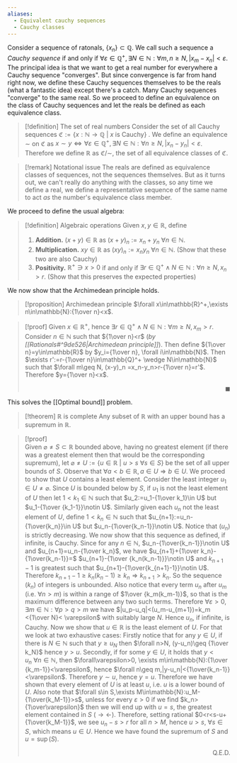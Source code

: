 ```yaml
---
aliases:
  - Equivalent cauchy sequences
  - Cauchy classes
---
```

Consider a sequence of ratonals, $\{x_n\}\subset\mathbb{Q}$. We call such a sequence a *Cauchy sequence* if and only if $\forall\varepsilon\in\mathbb{Q}^+,\exists N\in\mathbb{N}:\forall m,n\geq N, |x_m-x_n|<\varepsilon$. The principal idea is that we want to get a real number for everywhere a Cauchy sequence "converges". But since convergence is far from hand right now, we define these Cauchy sequences themselves to be the reals (what a fantastic idea) except there's a catch. Many Cauchy sequences "converge" to the same real. So we proceed to define an equivalence on the class of Cauchy sequences and let the reals be defined as each equivalence class.

>[!definition] The set of real numbers
> Consider the set of all Cauchy sequences $\mathfrak{C}:=\{x:\mathbb{N}\to\mathbb{Q}\ | \ x \ \text{is Cauchy}\}$ . We define an equivalence $\sim$ on $\mathfrak{C}$ as $x\sim y \Leftrightarrow \forall\varepsilon\in\mathbb{Q}^+,\exists N\in\mathbb{N}:\forall n\geq N, |x_n-y_n|<\varepsilon$. Therefore we define $\mathbb{R}$ as $\mathfrak{C}/\sim$, the set of all equivalence classes of $\mathfrak{C}$. 

>[!remark] Notational issue
> The reals are defined as equivalence classes of sequences, not the sequences themselves. But as it turns out, we can't really do anything with the classes, so any time we define a real, we define a representative sequence of the same name to act *as* the number's equivalence class member.

We proceed to define the usual algebra: 
>[!definition] 
>Algebraic operations
>Given $x,y\in\mathbb{R}$, define
>1. **Addition.** $(x+y)\in\mathbb{R}$ as $(x+y)_n:=x_n+y_n \ \forall n\in\mathbb{N}$. 
>2. **Multiplication.** $xy\in\mathbb{R}$ as $(xy)_n:=x_ny_n \ \forall n\in\mathbb{N}$. (Show that these two are also Cauchy)
>3. **Positivity.** $\mathbb{R}^+\ni x>0$ if and only if $\exists r\in\mathbb{Q}^+ \wedge N\in\mathbb{N}:\forall n\geq N, x_n>r$. (Show that this preserves the expected properties)

We now show that the Archimedean principle holds.
>[!proposition] Archimedean principle 
>$\forall x\in\mathbb{R}^+,\exists n\in\mathbb{N}:{1\over n}<x$.

>[!proof] 
> Given $x\in\mathbb{R}^+$, hence $\exists r\in\mathbb{Q}^+ \wedge N\in\mathbb{N}:\forall m\geq N, x_m>r$. Consider $n\in\mathbb{N}$ such that ${1\over n}<r$ (*by [[Rationals#^9de526|Archimedean principle]]*). Then define ${1\over n}=y\in\mathbb{R}$ by $y_i={1\over n}, \forall i\in\mathbb{N}$. Then $\exists r':=r-{1\over n}\in\mathbb{Q}^+ \wedge N\in\mathbb{N}$ such that $\forall m\geq N, (x-y)_n =x_n-y_n>r-{1\over n}=r'$. Therefore $y={1\over n}<x$. <p align="Right">$\blacksquare$</p>


This solves the [[Optimal bound]] problem.

>[!theorem] $\mathbb{R}$ is complete
> Any subset of $\mathbb{R}$ with an upper bound has a supremum in $\mathbb{R}$.

>[!proof]  
>Given $\varnothing\neq S\subset\mathbb{R}$ bounded above, having no greatest element (if there was a greatest element then that would be the corresponding supremum), let $\varnothing\ne U:=\{u\in\mathbb{R}\ |\ u>s\ \forall s\in S\}$ be the set of all upper bounds of $S$. Observe that $\forall a<b\in\mathbb{R},a\in U \Rightarrow b\in U$. We proceed to show that $U$ contains a least element.
Consider the least integer $u_1\in U\neq\varnothing$. Since $U$ is bounded below by $S$, if $u_1$ is not the least element of $U$ then let $1<k_1\in\mathbb{N}$ such that $u_2:=u_1-{1\over k_1}\in U$ but $u_1-{1\over {k_1-1}}\notin U$. Similarly given each $u_n$ not the least element of $U$, define $1<k_n\in\mathbb{N}$ such that $u_{n+1}:=u_n-{1\over{k_n}}\in U$ but $u_n-{1\over{k_n-1}}\notin U$. Notice that $(u_n)$ is strictly decreasing. We now show that this sequence as defined, if infinite, is Cauchy.
Since for any $n\in\mathbb{N}$, $u_n-{1\over{k_n-1}}\notin U$ and $u_{n+1}=u_n-{1\over k_n}$, we have  $u_{n+1}+{1\over k_n}-{1\over{k_n-1}}=$ $u_{n+1}-{1\over {k_n(k_n-1)}}\notin U$ and $k_{n+1}-1$ is greatest such that $u_{n+1}-{1\over{k_{n+1}-1}}\notin U$. Therefore $k_{n+1}-1\geq k_n(k_n-1)\geq k_n \Rightarrow k_{n+1}>k_n$. So the sequence $(k_n)$ of integers is unbounded. Also notice that every term $u_n$ after $u_m$ (i.e. $\forall n>m$) is within a range of $1\over {k_m(k_m-1)}$, so that is the maximum difference between any two such terms. Therefore $\forall \varepsilon>0, \exists m\in\mathbb{N}: \forall p>q> m$ we have $|u_p-u_q|<(u_m-u_{m+1})=k_m <{1\over N}< \varepsilon$ with suitably large $N$. Hence ${u_n}$, if infinite, is Cauchy. Now we show that $u\in\mathbb{R}$ is the least element of $U$. For that we look at two exhaustive cases:
Firstly notice that for any $y\in U$, if there is $N\in\mathbb{N}$ such that $y\geq u_N$ then $\forall n>N, (y-u_n)\geq {1\over k_N}$ hence $y>u$.  Secondly, if for some $y\in U$, it holds that $y<u_n \ \forall n\in\mathbb{N}$, then $\forall\varepsilon>0, \exists m\in\mathbb{N}:{1\over {k_m-1}}<\varepsilon$, hence $\forall n\geq m,|y-u_n|<{1\over{k_n-1}}<\varepsilon$. Therefore $y\sim u$, hence $y=u$. Therefore we have shown that every element of $U$ is at least $u$, i.e. $u$ is a lower bound of $U$.
Also note that $\forall s\in S,\exists M\in\mathbb{N}:u_M-{1\over{k_M-1}}>s$, unless for every $\varepsilon>0$ if we find $k_n>{1\over\varepsilon}$ then we will end up with $u=s$, the greatest element contained in $S$ ($\rightarrow\leftarrow$). Therefore, setting rational $0<r<s-u+{1\over{k_M-1}}$, we see $u_n-s>r$ for all $n>M$, hence $u>s,\ \forall s\in S$, which means $u\in U$. Hence we have found the supremum of $S$ and $u=\sup(S)$.  <div style="text-align: right;"> Q.E.D.  </div>

